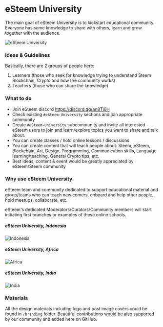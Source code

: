 # eSteem University

The main goal of eSteem University is to kickstart educational community. Everyone has some knowledge to share with others, learn and grow together with the audience.

![eSteem University](https://img.esteem.ws/x3tbaphder.png)

### Ideas & Guidelines

Basically, there are 2 groups of people here:

1. Learners (those who seek for knowledge trying to understand Steem Blockchain, Crypto and how the community works)
2. Teachers (those who can share the knowledge)

### What to do

* Join eSteem discord https://discord.gg/an8Tj6H
* Check existing `#eSteem-University` sections and join appropriate community
* Create `#eSteem-University` subcommunity and invite all interested eSteem users to join and learn/explore topics you want to share and talk about.
* You can create classes / hold online lessons / discussions
* You can create content that will teach people about:
  Steem, eSteem, Blockchain, Art, Design, Programming, Communication skills, Language learning/teaching, General Crypto tips, etc.
* Best ideas, content & event would be greatly appreciated by eSteem/Steem community
  
  
### Why use eSteem University

eSteem team and community dedicated to support educational material and group/teams who can teach new comers, onboard and help other people, hold meetups, collaborate, etc.

eSteem's dedicated Moderators/Curators/Community members will start initiating first branches or examples of these online schools.

##### eSteem University, Indonesia

![Indonesia](https://img.esteem.ws/qtgcj7nth9.png) 

##### eSteem University, Africa

![Africa](https://img.esteem.ws/jaf8j2hyjr.png)

##### eSteem University, India


![India](https://img.esteem.ws/3l6lnrh3nq.png)


### Materials

All the design materials including logo and post image covers could be found in `/branding` folder. Beautiful contributions would be also supported by our community and added here on GitHub.